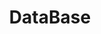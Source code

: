 ---
layout: list
title: DataBase
slug: db
menu: true
submenu: false
order: 9
description: >
  about DB
---